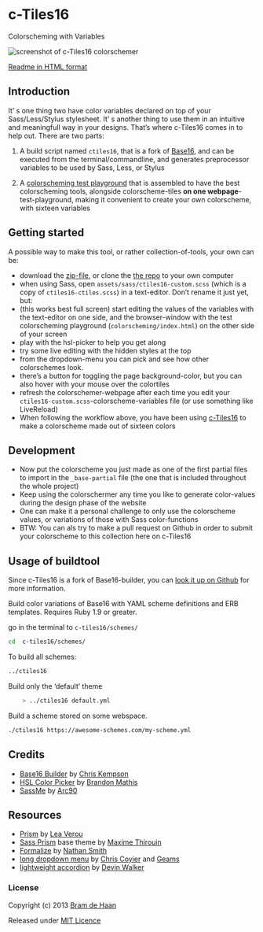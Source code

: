 # c-Tiles16

Colorscheming with Variables

![screenshot of c-Tiles16 colorschemer](https://lh3.googleusercontent.com/-uhokcZnG_8Q/UshwNPVK7OI/AAAAAAAAAx0/bTmK9IxkeNI/s800/ctiles16-colorscheming_400x400.jpg)

[Readme in HTML format](http://atelierbram.github.io/c-tiles16/)

## Introduction
It’ s one thing two have color variables declared on top of your Sass/Less/Stylus stylesheet. It’ s another thing to use them in an intuitive and meaningfull way in your designs. That’s  where c-Tiles16 comes in to help out. There are two parts:

1.  A build script named `ctiles16`, that is a fork of [Base16](https://github.com/chriskempson/base16-builder), and can be executed from the terminal/commandline, and generates preprocessor variables to be used by Sass, Less, or Stylus

2. A [colorscheming test playground](http://atelierbram.github.io/c-tiles16/colorscheming) that is assembled to have the best colorscheming tools, alongside colorscheme-tiles **on one webpage**-test-playground, making it convenient to create your own colorscheme, with sixteen variables

## Getting started
A possible way to make this tool, or rather collection-of-tools, your own can be:

* download the [zip-file](https://github.com/atelierbram/c-tiles16/archive/master.zip), or clone the [the repo](https://github.com/atelierbram/c-tiles16) to your own computer
* when using Sass, open `assets/sass/ctiles16-custom.scss` (which is a copy of `ctiles16-ctiles.scss`) in a text-editor. Don’t rename it just yet, but:
* (this works best full screen) start editing the values of the variables with the text-editor on one side, and the browser-window with the test colorscheming playground (`colorscheming/index.html`) on the other side of your screen
* play with the hsl-picker to help you get along
* try some live editing with the hidden styles at the top
* from the dropdown-menu you can pick and see how other colorschemes look.
* there’s a button for toggling the page background-color, but you can also hover with your mouse over the colortiles
* refresh the colorschemer-webpage after each time you edit your `ctiles16-custom.scss`-colorscheme-variables file (or use something like LiveReload)
* When following the workflow above, you have been using [c-Tiles16](http://atelierbram.github.io/c-tiles16) to make a colorscheme made out of sixteen colors</li>

## Development

* Now put the colorscheme you just made as one of the first partial files to import in the `_base-partial` file (the one that is included throughout the whole project)
* Keep using the colorschermer any time you like to generate color-values during the design phase of the website
* One can make it a personal challenge to only use the colorscheme values, or variations of those with Sass color-functions
* BTW: You can als try to make a pull request on Github in order to submit your colorscheme to this collection here on c-Tiles16

## Usage of buildtool

Since c-Tiles16 is a fork of Base16-builder, you can [look it up on Github](https://github.com/chriskempson/base16-builder) for more information.

Build color variations of Base16 with YAML scheme definitions and ERB templates.
Requires Ruby 1.9 or greater.

go in the terminal to `c-tiles16/schemes/`
```bash
cd  c-tiles16/schemes/
```

To build all schemes:
```bash
../ctiles16
```
Build only the ‘default’ theme
```bash
    > ../ctiles16 default.yml
```

Build a scheme stored on some webspace.
```bash
./ctiles16 https://awesome-schemes.com/my-scheme.yml
```

## Credits

* [Base16 Builder](https://github.com/chriskempson/base16-builder) by [Chris Kempson](http://chriskempson.com/)
* [HSL Color Picker](http://hslpicker.com/) by [Brandon Mathis](http://brandonmathis.com)
* [SassMe](http://sassme.arc90.com/) by [Arc90](http://arc90.com)

## Resources

* [Prism](http://prismjs.com/) by [Lea Verou](http://lea.verou.me)
* [Sass Prism](https://github.com/MoOx/sass-prism-theme-base) base theme by [Maxime Thirouin](http://moox.io/)
* [Formalize](http://formalize.me/) by [Nathan Smith](http://sonspring.com/)
* [long dropdown menu](http://codepen.io/larrygeams/pen/feoDc) by [Chris Coyier](http://css-tricks.com/long-dropdowns-solution/) and [Geams](http://larrygeams.comze.com/)
* [lightweight accordion](http://wordimpress.com/super-lightweight-jquery-website-accordions-without-a-plugin/) by [Devin Walker](http://wordimpress.com/author/wordimpressadmin/)

### License

Copyright (c) 2013 [Bram de Haan](http://atelierbramdehaan.nl/)

Released under [MIT Licence](http://atelierbram.mit-license.org)



